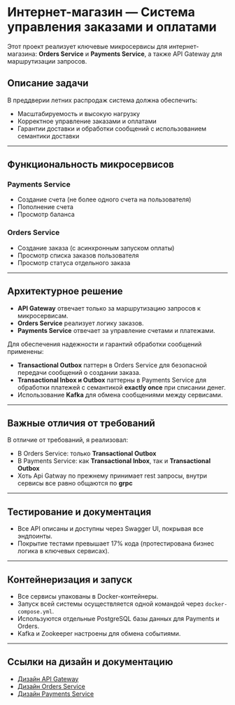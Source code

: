 # Интернет-магазин — Система управления заказами и оплатами

Этот проект реализует ключевые микросервисы для интернет-магазина: **Orders Service** и **Payments Service**, а также API Gateway для маршрутизации запросов.

## Описание задачи

В преддверии летних распродаж система должна обеспечить:

- Масштабируемость и высокую нагрузку
- Корректное управление заказами и оплатами
- Гарантии доставки и обработки сообщений с использованием семантики доставки

---

## Функциональность микросервисов

### Payments Service

- Создание счета (не более одного счета на пользователя)
- Пополнение счета
- Просмотр баланса

### Orders Service

- Создание заказа (с асинхронным запуском оплаты)
- Просмотр списка заказов пользователя
- Просмотр статуса отдельного заказа

---

## Архитектурное решение

- **API Gateway** отвечает только за маршрутизацию запросов к микросервисам.
- **Orders Service** реализует логику заказов.
- **Payments Service** отвечает за управление счетами и платежами.

Для обеспечения надежности и гарантий обработки сообщений применены:

- **Transactional Outbox** паттерн в Orders Service для безопасной передачи сообщений о создании заказа.
- **Transactional Inbox и Outbox** паттерны в Payments Service для обработки платежей с семантикой **exactly once** при списании денег.
- Использование **Kafka** для обмена сообщениями между сервисами.

---

## Важные отличия от требований

В отличие от требований, я реализовал:

- В Orders Service: только **Transactional Outbox**
- В Payments Service: как **Transactional Inbox**, так и **Transactional Outbox**
- Хоть Api Gatway по прежнему принимает rest запросы, внутри сервисы все равно общаются по **grpc**

---

## Тестирование и документация

- Все API описаны и доступны через Swagger UI, покрывая все эндпоинты.
- Покрытие тестами превышает 17% кода (протестирована бизнес логика в ключевых сервисах).

---

## Контейнеризация и запуск

- Все сервисы упакованы в Docker-контейнеры.
- Запуск всей системы осуществляется одной командой через `docker-compose.yml`.
- Используются отдельные PostgreSQL базы данных для Payments и Orders.
- Kafka и Zookeeper настроены для обмена событиями.

---

## Ссылки на дизайн и документацию

- [Дизайн API Gateway](./api-gateway/design.md)
- [Дизайн Orders Service](./orders-service/design.md)
- [Дизайн Payments Service](./payments-service/design.md)

